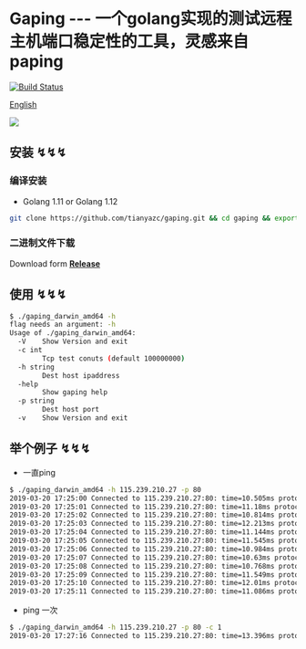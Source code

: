 # Gaping ---  一个golang实现的测试远程主机端口稳定性的工具，灵感来自paping

[![Build Status](https://travis-ci.org/tianyazc/gaping.svg?branch=master)](https://github.com/tianyazc/gaping)

[English](https://github.com/tianyazc/gaping)

![]( http://img.chulinx.xyz/termtosvg_wvabfoi8.svg)


## 安装 ↯↯↯
### 编译安装
  - Golang 1.11 or Golang 1.12
```bash
git clone https://github.com/tianyazc/gaping.git && cd gaping && export GO111MODULE=on go build
```

### 二进制文件下载
Download form [**Release**](https://github.com/tianyazc/gaping/releases/tag/0.1)

## 使用 ↯↯↯

```bash
$ ./gaping_darwin_amd64 -h
flag needs an argument: -h
Usage of ./gaping_darwin_amd64:
  -V	Show Version and exit
  -c int
    	Tcp test conuts (default 100000000)
  -h string
    	Dest host ipaddress
  -help
    	Show gaping help
  -p string
    	Dest host port
  -v	Show Version and exit
```

## 举个例子 ↯↯↯

- 一直ping

```bash
$ ./gaping_darwin_amd64 -h 115.239.210.27 -p 80
2019-03-20 17:25:00 Connected to 115.239.210.27:80: time=10.505ms protocol=TCP port=80
2019-03-20 17:25:01 Connected to 115.239.210.27:80: time=11.18ms protocol=TCP port=80
2019-03-20 17:25:02 Connected to 115.239.210.27:80: time=10.814ms protocol=TCP port=80
2019-03-20 17:25:03 Connected to 115.239.210.27:80: time=12.213ms protocol=TCP port=80
2019-03-20 17:25:04 Connected to 115.239.210.27:80: time=11.144ms protocol=TCP port=80
2019-03-20 17:25:05 Connected to 115.239.210.27:80: time=11.545ms protocol=TCP port=80
2019-03-20 17:25:06 Connected to 115.239.210.27:80: time=10.984ms protocol=TCP port=80
2019-03-20 17:25:07 Connected to 115.239.210.27:80: time=10.63ms protocol=TCP port=80
2019-03-20 17:25:08 Connected to 115.239.210.27:80: time=10.768ms protocol=TCP port=80
2019-03-20 17:25:09 Connected to 115.239.210.27:80: time=11.549ms protocol=TCP port=80
2019-03-20 17:25:10 Connected to 115.239.210.27:80: time=12.01ms protocol=TCP port=80
2019-03-20 17:25:11 Connected to 115.239.210.27:80: time=11.086ms protocol=TCP port=80
```
- ping 一次
```bash
$ ./gaping_darwin_amd64 -h 115.239.210.27 -p 80 -c 1
2019-03-20 17:27:16 Connected to 115.239.210.27:80: time=13.396ms protocol=TCP port=80
```
